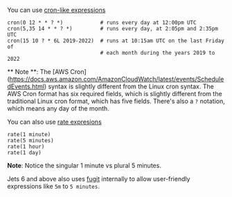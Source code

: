 You can use [cron-like expressions](https://docs.aws.amazon.com/eventbridge/latest/userguide/eb-cron-expressions.html)

    cron(0 12 * * ? *)            # runs every day at 12:00pm UTC
    cron(5,35 14 * * ? *)         # runs every day, at 2:05pm and 2:35pm UTC
    cron(15 10 ? * 6L 2019-2022)  # runs at 10:15am UTC on the last Friday of
                                  # each month during the years 2019 to 2022

** Note **: The [AWS Cron] (https://docs.aws.amazon.com/AmazonCloudWatch/latest/events/ScheduledEvents.html) syntax is slightly different from the Linux cron syntax. The AWS Cron format has six required fields, which is slightly different from the traditional Linux cron format, which has five fields. There's also a `?` notation, which means any day of the month.

You can also use [rate expresions](https://docs.aws.amazon.com/eventbridge/latest/userguide/eb-rate-expressions.html)

    rate(1 minute)
    rate(5 minutes)
    rate(1 hour)
    rate(1 day)

**Note**: Notice the singular 1 minute vs plural 5 minutes.

Jets 6 and above also uses [fugit](https://github.com/floraison/fugit) internally to allow user-friendly expressions like `5m` to `5 minutes`.
